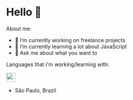 # Hello 👋

About me:

- 🔭 I’m currently working on freelance projects
- 🌱 I’m currently learning a lot about JavaScript
- 💬 Ask me about what you want to

Languages that i'm working/learning with:

<img src="https://upload.wikimedia.org/wikipedia/commons/thumb/c/cf/Lua-Logo.svg/1200px-Lua-Logo.svg.png" width="25vw" height="25vh">
<!--
<img src="" width="700vw" height="350vh">
-->

- São Paulo, Brazil
